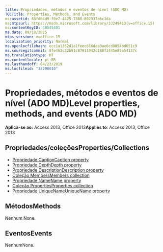 ```yaml
---
title: Propriedades, métodos e eventos de nível (ADO MD)
TOCTitle: Properties, Methods, and Events
ms:assetid: 68fd04d9-f0e7-4425-7388-802337a6c1da
ms:mtpsurl: https://msdn.microsoft.com/library/JJ249413(v=office.15)
ms:contentKeyID: 48545401
ms.date: 09/18/2015
mtps_version: v=office.15
localization_priority: Normal
ms.openlocfilehash: ecc1a1352d1a1feec616daa3ae6cd8054bd651c9
ms.sourcegitcommit: 8fe462c32b91c87911942c188f3445e85a54137c
ms.translationtype: MT
ms.contentlocale: pt-BR
ms.lasthandoff: 04/23/2019
ms.locfileid: "32290010"
---
```

# <a name="level-properties-methods-and-events-ado-md"></a><span data-ttu-id="b9425-102">Propriedades, métodos e eventos de nível (ADO MD)</span><span class="sxs-lookup"><span data-stu-id="b9425-102">Level properties, methods, and events (ADO MD)</span></span>

<span data-ttu-id="b9425-103">**Aplica-se ao:** Access 2013, Office 2013</span><span class="sxs-lookup"><span data-stu-id="b9425-103">**Applies to**: Access 2013, Office 2013</span></span>

## <a name="propertiescollections"></a><span data-ttu-id="b9425-104">Propriedades/coleções</span><span class="sxs-lookup"><span data-stu-id="b9425-104">Properties/Collections</span></span>

- [<span data-ttu-id="b9425-105">Propriedade Caption</span><span class="sxs-lookup"><span data-stu-id="b9425-105">Caption property</span></span>](caption-property-ado-md.md)
- [<span data-ttu-id="b9425-106">Propriedade Depth</span><span class="sxs-lookup"><span data-stu-id="b9425-106">Depth property</span></span>](depth-property-ado-md.md)
- [<span data-ttu-id="b9425-107">Propriedade Description</span><span class="sxs-lookup"><span data-stu-id="b9425-107">Description property</span></span>](description-property-ado-md.md)
- [<span data-ttu-id="b9425-108">Coleção Members</span><span class="sxs-lookup"><span data-stu-id="b9425-108">Members collection</span></span>](members-collection-ado-md.md)
- [<span data-ttu-id="b9425-109">Propriedade Name</span><span class="sxs-lookup"><span data-stu-id="b9425-109">Name property</span></span>](name-property-ado-md.md)
- [<span data-ttu-id="b9425-110">Coleção Properties</span><span class="sxs-lookup"><span data-stu-id="b9425-110">Properties collection</span></span>](properties-collection-ado.md)
- [<span data-ttu-id="b9425-111">Propriedade UniqueName</span><span class="sxs-lookup"><span data-stu-id="b9425-111">UniqueName property</span></span>](uniquename-property-ado-md.md)

## <a name="methods"></a><span data-ttu-id="b9425-112">Métodos</span><span class="sxs-lookup"><span data-stu-id="b9425-112">Methods</span></span>

<span data-ttu-id="b9425-113">Nenhum.</span><span class="sxs-lookup"><span data-stu-id="b9425-113">None.</span></span>

## <a name="events"></a><span data-ttu-id="b9425-114">Eventos</span><span class="sxs-lookup"><span data-stu-id="b9425-114">Events</span></span>

<span data-ttu-id="b9425-115">Nenhum</span><span class="sxs-lookup"><span data-stu-id="b9425-115">None.</span></span>

